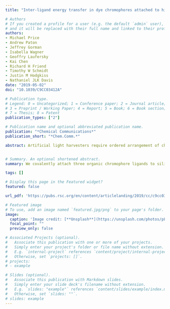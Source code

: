 ```yaml
---
title: "Inter-ligand energy transfer in dye chromophores attached to high bandgap SiO 2 nanoparticles"

# Authors
# If you created a profile for a user (e.g. the default `admin` user), write the username (folder name) here 
# and it will be replaced with their full name and linked to their profile.
authors:
- Michael Price
- Andrew Paton
- Jeffrey Gorman
- Isabella Wagner
- Geoffry Laufersky
- Kai Chen
- Richard H Friend
- Timothy W Schmidt
- Justin M Hodgkiss
- Nathaniel JLK Davis
date: "2019-05-02"
doi: "10.1039/C9CC03412A"

# Publication type.
# Legend: 0 = Uncategorized; 1 = Conference paper; 2 = Journal article;
# 3 = Preprint / Working Paper; 4 = Report; 5 = Book; 6 = Book section;
# 7 = Thesis; 8 = Patent
publication_types: ["2"]

# Publication name and optional abbreviated publication name.
publication: "*Chemical Communications*"
publication_short: "*Chem.Comm.*"

abstract: Artificial light harvesters require ordered arrangement of chromophores. We covalently attach three organic chromophore ligands to silicon dioxide nanoparticles. This allows us to study inter-ligand energy transfer when attached to SiO2 nanoparticles, creating a simple system with a large ratio of donors to acceptors. Using steady-state and transient spectroscopy measurements we quantify this energy transfer between ligands. We show a maximum transfer efficiency of 30% and measure the 2D diffusion length of anthracene carboxylic acid on SiO2 to be between 0.6 and 2.2 nm.


# Summary. An optional shortened abstract.
summary: We covalently attach three organic chromophore ligands to silicon dioxide nanoparticles. This allows us to study inter-ligand energy transfer when attached to SiO2 nanoparticles, creating a simple system with a large ratio of donors to acceptors. Using steady-state and transient spectroscopy measurements we quantify this energy transfer between ligands.

tags: []

# Display this page in the Featured widget?
featured: false

url_pdf: 'https://pubs.rsc.org/en/content/articlelanding/2019/cc/c9cc03412a/unauth'

# Featured image
# To use, add an image named `featured.jpg/png` to your page's folder. 
image:
  caption: 'Image credit: [**Unsplash**](https://unsplash.com/photos/pLCdAaMFLTE)'
  focal_point: ""
  preview_only: false

# Associated Projects (optional).
#   Associate this publication with one or more of your projects.
#   Simply enter your project's folder or file name without extension.
#   E.g. `internal-project` references `content/project/internal-project/index.md`.
#   Otherwise, set `projects: []`.
# projects:
# - example

# Slides (optional).
#   Associate this publication with Markdown slides.
#   Simply enter your slide deck's filename without extension.
#   E.g. `slides: "example"` references `content/slides/example/index.md`.
#   Otherwise, set `slides: ""`.
# slides: example
---
```


